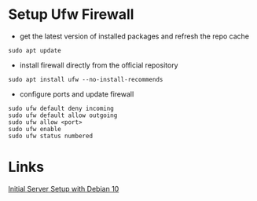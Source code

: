 # Setup Ufw Firewall

* get the latest version of installed packages and refresh the repo cache
```
sudo apt update
```

* install firewall directly from the official repository
```
sudo apt install ufw --no-install-recommends
```

* configure ports and update firewall
```
sudo ufw default deny incoming
sudo ufw default allow outgoing
sudo ufw allow <port>
sudo ufw enable
sudo ufw status numbered
```

# Links

[Initial Server Setup with Debian 10](https://www.digitalocean.com/community/tutorials/initial-server-setup-with-debian-10#step-4-%E2%80%94-setting-up-a-basic-firewall)
